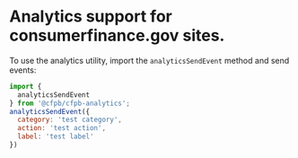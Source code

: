 # Analytics support for consumerfinance.gov sites.

To use the analytics utility, import the `analyticsSendEvent` method and send events:

```js
import {
  analyticsSendEvent
} from '@cfpb/cfpb-analytics';
analyticsSendEvent({
  category: 'test category',
  action: 'test action',
  label: 'test label'
})
```

